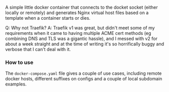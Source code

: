 A simple little docker container that connects to the docket socket (either locally or remotely) and generates Nginx virtual host files based on a template when a container starts or dies.

Q: Why not Traefik?
A: Traefik v1 was great, but didn't meet some of my requirements when it came to having multiple ACME cert methods (eg combining DNS and TLS was a gigantic hassle), and I messed with v2 for about a week straight and at the time of writing it's so horrifically buggy and verbose that I can't deal with it.

### How to use
The `docker-compose.yaml` file gives a couple of use cases, including remote docker hosts, different suffixes on configs and a couple of local subdomain examples.